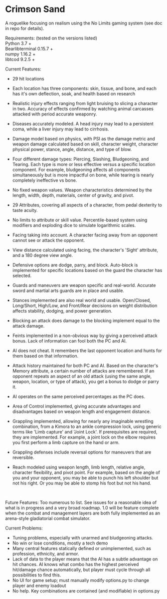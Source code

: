 # Crimson Sand

A roguelike focusing on realism using the No Limits gaming system (see doc in repo for details). 

Requirements: (tested on the versions listed)</br>
Python 3.7 +</br>
Bearlibterminal 0.15.7 +</br>
numpy 1.16.2 +</br>
libtcod 9.2.5 +</br>



Current Features:

- 29 hit locations

- Each location has three components: skin, tissue, and bone, and each has it's own deflection, soak, and health based on research

- Realistic injury effects ranging from light bruising to slicing a character in two. Accuracy of effects confirmed by watching animal carcasses attacked with period accurate weaponry. 

- Diseases accurately modeled. A head injury may lead to a persistent coma, while a liver injury may lead to cirrhosis. 

- Damage model based on physics, with PSI as the damage metric and weapon damage calculated based on skill, character weight, character physical power, stance, angle, distance, and type of blow. 

- Four different damage types: Piercing, Slashing, Bludgeoning, and Tearing. Each type is more or less effective versus a specific location component. For example, bludgeoning affects all components simultaneously but is more impactful on bone, while tearing is nearly completely ineffective vs bone. 

- No fixed weapon values. Weapon characteristics determined by the length, width, depth, materials, center of gravity, and pivot. 

- 29 Attributes, covering all aspects of a character, from pedal dexterity to taste acuity.

- No limits to attribute or skill value. Percentile-based system using modifiers and exploding dice to simulate logarithmic scales.

- Facing taking into account. A character facing away from an opponent cannot see or attack the opponent. 

- View distance calculated using facing, the character's 'Sight' attribute, and a 180 degree view angle. 

- Defensive options are dodge, parry, and block. Auto-block is implemented for specific locations based on the guard the character has selected. 

- Guards and maneuvers are weapon specific and real-world. Accurate sword and martial arts guards are in place and usable. 

- Stances implemented are also real world and usable. Open/Closed, Long/Short, High/Low, and Front/Rear decisions on weight distribution affects stability, dodging, and power generation.

- Blocking an attack does damage to the blocking implement equal to the attack damage.

- Feints implemented in a non-obvious way by giving a perceived attack bonus. Lack of information can fool both the PC and AI. 

- AI does not cheat. It remembers the last opponent location and hunts for them based on that information. 

- Attack history maintained for both PC and AI. Based on the character's Memory attribute, a certain number of attacks are remembered. If an opponent repeats an aspect of an old attack (using the same angle, weapon, location, or type of attack), you get a bonus to dodge or parry it. 

- AI operates on the same perceived percentages as the PC does. 

- Area of Control implemented, giving accurate advantages and disadvantages based on weapon length and engagement distance.

- Grappling implemented, allowing for nearly any imaginable wrestling combination, from a Kimora to an ankle compression lock, using generic terms like 'Limb capture' and 'Joint Lock'. If prerequisites are required, they are implemented. For example, a joint lock on the elbow requires you first perform a limb capture on the hand or arm. 

- Grappling defenses include reversal options for maneuvers that are reversible.

- Reach modeled using weapon length, limb length, relative angle, character flexibility, and pivot point. For example, based on the angle of you and your opponent, you may be able to punch his left shoulder but not his right. Or you may be able to stomp his foot but not his hand. 

  ​



Future Features: Too numerous to list. See issues for a reasonable idea of what is in progress and a very broad roadmap. 1.0 will be feature complete when the combat and management layers are both fully implemented as an arena-style gladiatorial combat simulator.  



Current Problems:

- Tuning problems, especially with unarmed and bludgeoning attacks.
- No win or lose conditions, mostly a tech demo
- Many central features statically defined or unimplemented, such as profession, ethnicity, and armor. 
- Lack of data to the player means that the AI has a subtle advantage on hit chances. AI knows what combo has the highest perceived hit/damage chance automatically, but player must cycle through all possibilities to find this. 
- No UI for game setup; must manually modify options.py to change player and enemy loadout
- No help. Key combinations are contained (and modifiable) in options.py

